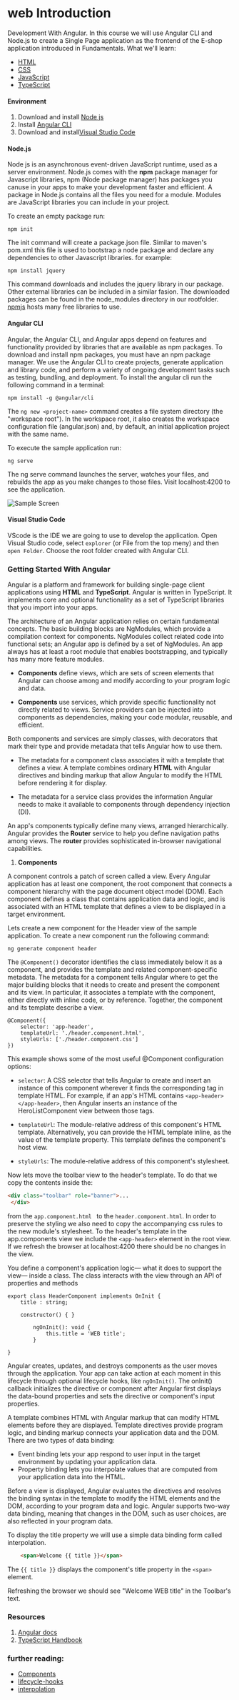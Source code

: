 # web Introduction

Development With Angular. In this course we will use Angular CLI and Node.js to create a Single Page application as the frontend of the E-shop application introduced in Fundamentals. 
What we'll learn: 
 - [HTML](https://developer.mozilla.org/en-US/docs/Learn/HTML/Introduction_to_HTML)
 - [CSS](https://developer.mozilla.org/en-US/docs/Learn/CSS/First_steps)
 - [JavaScript](https://developer.mozilla.org/en-US/docs/Web/JavaScript/A_re-introduction_to_JavaScript)
 - [TypeScript](https://www.typescriptlang.org/)


#### **Environment**
   1. Download and install [Node js](https://nodejs.org/en/download/)
   2. Install [Angular CLI](https://angular.io/cli) 
   3. Download and install[Visual Studio Code](https://code.visualstudio.com/download)

#### **Node.js**

Node js is an asynchronous event-driven JavaScript runtime, used as a server environment. Node.js comes with the **npm** package manager for Javascript libraries, npm (Node package manager) has packages you canuse in your apps to make your development faster and efficient. A package in Node.js contains all the files you need for a module. Modules are JavaScript libraries you can include in your project. 

To create an empty package run:

   ```
   npm init
   ```
The init command will create a package.json file. Similar to maven's pom.xml this file is used to bootstrap a node package and declare any dependencies to other Javascript libraries.
for example:
   ```
   npm install jquery
   ```
This command downloads and includes the jquery library in our package. Other external libraries can be included in a similar fasion. The downloaded packages can be found in the node_modules directory in our rootfolder. [npmjs](https://www.npmjs.com/) hosts many free libraries to use.

#### **Angular CLI**
    
Angular, the Angular CLI, and Angular apps depend on features and functionality provided by libraries that are available as npm packages. To download and install npm packages, you must have an npm package manager. We use the Angular CLI to create projects, generate application and library code, and perform a variety of ongoing development tasks such as testing, bundling, and deployment.
    To install the angular cli run the following command in a terminal:
   ```
   npm install -g @angular/cli
   ```
The ```ng new <project-name>``` command creates a file system directory (the "workspace root"). In the workspace root, it also creates the workspace configuration file (angular.json) and, by default, an initial application project with the same name.

To execute the sample application run:

   ```
   ng serve
   ```
The ng serve command launches the server, watches your files, and rebuilds the app as you make changes to those files. Visit localhost:4200 to see the application.

![Sample Screen](https://github.com/cpanou/web/blob/master/sources/Sample.JPG)


#### **Visual Studio Code**

VScode is the IDE we are going to use to develop the application. Open Visual Studio code, select ```explorer``` (or File from the top meny) and then ```open Folder```. Choose the root folder created with Angular CLI.

### **Getting Started With Angular**

Angular is a platform and framework for building single-page client applications using **HTML** and **TypeScript**. Angular is written in TypeScript. It implements core and optional functionality as a set of TypeScript libraries that you import into your apps.

The architecture of an Angular application relies on certain fundamental concepts. The basic building blocks are NgModules, which provide a compilation context for components. NgModules collect related code into functional sets; an Angular app is defined by a set of NgModules. An app always has at least a root module that enables bootstrapping, and typically has many more feature modules.

- **Components** define views, which are sets of screen elements that Angular can choose among and modify according to your program logic and data.

- **Components** use services, which provide specific functionality not directly related to views. Service providers can be injected into components as dependencies, making your code modular, reusable, and efficient.

Both components and services are simply classes, with decorators that mark their type and provide metadata that tells Angular how to use them.

- The metadata for a component class associates it with a template that defines a view. A template combines ordinary **HTML** with Angular directives and binding markup that allow Angular to modify the HTML before rendering it for display.

- The metadata for a service class provides the information Angular needs to make it available to components through dependency injection (DI).

An app's components typically define many views, arranged hierarchically. Angular provides the **Router** service to help you define navigation paths among views. The **router** provides sophisticated in-browser navigational capabilities.

1. **Components**

A component controls a patch of screen called a view. Every Angular application has at least one component, the root component that connects a component hierarchy with the page document object model (DOM). Each component defines a class that contains application data and logic, and is associated with an HTML template that defines a view to be displayed in a target environment.

Lets create a new component for the Header view of the sample application. To create a new component run the following command:

   ```
   ng generate component header
   ```

The ```@Component()``` decorator identifies the class immediately below it as a component, and provides the template and related component-specific metadata. The metadata for a component tells Angular where to get the major building blocks that it needs to create and present the component and its view. In particular, it associates a template with the component, either directly with inline code, or by reference. Together, the component and its template describe a view. 

   ```TS
   @Component({
       selector: 'app-header',
       templateUrl: './header.component.html',
       styleUrls: ['./header.component.css']
   })
   ```

This example shows some of the most useful @Component configuration options:

   * ```selector```: A CSS selector that tells Angular to create and insert an instance of this component wherever it finds the corresponding tag in template HTML. For example, if an app's HTML contains ```<app-header></app-header>```, then Angular inserts an instance of the HeroListComponent view between those tags.

   * ```templateUrl```: The module-relative address of this component's HTML template. Alternatively, you can provide the HTML template inline, as the value of the template property. This template defines the component's host view.

   * ```styleUrls```: The module-relative address of this component's stylesheet.

Now lets move the toolbar view to the header's template. To do that we copy the contents inside the:

   ```HTML
   <div class="toolbar" role="banner">...
    </div>
   ```

from the ```app.component.html ``` to the ```header.component.html```. In order to preserve the styling we also need to copy the accompanying css rules to the new module's stylesheet. To the header's template in the app.components view we include the ```<app-header>``` element in the root view. 
If we refresh the browser at localhost:4200 there should be no changes in the view. 

You define a component's application logic— what it does to support the view— inside a class. The class interacts with the view through an API of properties and methods

   ```TS
   export class HeaderComponent implements OnInit {
       title : string;

       constructor() { }

           ngOnInit(): void {
               this.title = 'WEB title';
           }

   }
   ```

Angular creates, updates, and destroys components as the user moves through the application. Your app can take action at each moment in this lifecycle through optional lifecycle hooks, like ```ngOnInit()```. The onInit() callback initializes the directive or component after Angular first displays the data-bound properties and sets the directive or component's input properties.

A template combines HTML with Angular markup that can modify HTML elements before they are displayed. Template directives provide program logic, and binding markup connects your application data and the DOM. There are two types of data binding:

   * Event binding lets your app respond to user input in the target environment by updating your application data.
   * Property binding lets you interpolate values that are computed from your application data into the HTML.

Before a view is displayed, Angular evaluates the directives and resolves the binding syntax in the template to modify the HTML elements and the DOM, according to your program data and logic. Angular supports two-way data binding, meaning that changes in the DOM, such as user choices, are also reflected in your program data.

To display the title property we will use a simple data binding form called interpolation.
```HTML
    <span>Welcome {{ title }}</span>
``` 
The ```{{ title }}``` displays the component's title property in the ```<span>``` element.

Refreshing the browser we should see "Welcome WEB title" in the Toolbar's text.

### **Resources** 

1. [Angular docs](https://angular.io/docs)
2. [TypeScript Handbook](https://www.typescriptlang.org/docs/handbook/basic-types.html)

### **further reading**:
 * [Components](https://angular.io/guide/architecture-components)
 * [lifecycle-hooks](https://angular.io/guide/lifecycle-hooks)
 * [interpolation](https://angular.io/guide/displaying-data#interpolation)